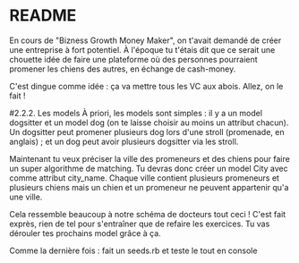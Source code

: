 # README
En cours de "Bizness Growth Money Maker", on t'avait demandé de créer une entreprise à fort potentiel. À l'époque tu t'étais dit que ce serait une chouette idée de faire une plateforme où des personnes pourraient promener les chiens des autres, en échange de cash-money.

C'est dingue comme idée : ça va mettre tous les VC aux abois. Allez, on le fait !

#2.2.2. Les models À priori, les models sont simples : il y a un model dogsitter et un model dog (on te laisse choisir au moins un attribut chacun). Un dogsitter peut promener plusieurs dog lors d'une stroll (promenade, en anglais) ; et un dog peut avoir plusieurs dogsitter via les stroll.

Maintenant tu veux préciser la ville des promeneurs et des chiens pour faire un super algorithme de matching. Tu devras donc créer un model City avec comme attribut city_name. Chaque ville contient plusieurs promeneurs et plusieurs chiens mais un chien et un promeneur ne peuvent appartenir qu'a une ville.

Cela ressemble beaucoup à notre schéma de docteurs tout ceci ! C'est fait exprès, rien de tel pour s'entraîner que de refaire les exercices. Tu vas dérouler tes prochains model grâce à ça.

Comme la dernière fois : fait un seeds.rb et teste le tout en console